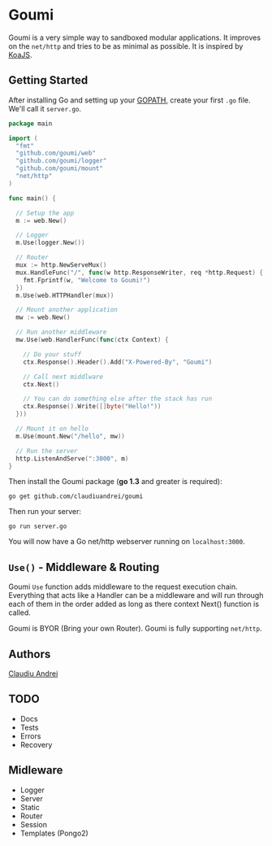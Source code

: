 # Goumi

Goumi is a very simple way to sandboxed modular applications. It improves on the `net/http` and tries to be as minimal as possible. It is inspired by [KoaJS](http://koajs.com/).

## Getting Started

After installing Go and setting up your [GOPATH](http://golang.org/doc/code.html#GOPATH), create your first `.go` file. We'll call it `server.go`.

~~~ go
package main

import (
  "fmt"
  "github.com/goumi/web"
  "github.com/goumi/logger"
  "github.com/goumi/mount"
  "net/http"
)

func main() {

  // Setup the app
  m := web.New()

  // Logger
  m.Use(logger.New())

  // Router
  mux := http.NewServeMux()
  mux.HandleFunc("/", func(w http.ResponseWriter, req *http.Request) {
    fmt.Fprintf(w, "Welcome to Goumi!")
  })
  m.Use(web.HTTPHandler(mux))

  // Mount another application
  mw := web.New()

  // Run another middleware
  mw.Use(web.HandlerFunc(func(ctx Context) {

    // Do your stuff
    ctx.Response().Header().Add("X-Powered-By", "Goumi")

    // Call next middlware
    ctx.Next()

    // You can do something else after the stack has run
    ctx.Response().Write([]byte("Hello!"))
  }))

  // Mount it on hello
  m.Use(mount.New("/hello", mw))

  // Run the server
  http.ListenAndServe(":3000", m)
}
~~~

Then install the Goumi package (**go 1.3** and greater is required):
~~~
go get github.com/claudiuandrei/goumi
~~~

Then run your server:
~~~
go run server.go
~~~

You will now have a Go net/http webserver running on `localhost:3000`.

## `Use()` - Middleware & Routing

Goumi `Use` function adds middleware to the request execution chain. Everything that acts like a Handler can be a middleware and will run through each of them in the order added as long as there context Next() function is called.

Goumi is BYOR (Bring your own Router). Goumi is fully supporting `net/http`.

## Authors

[Claudiu Andrei](http://claudiuandrei.com/)

## TODO

- Docs
- Tests
- Errors
- Recovery

## Midleware

- Logger
- Server
- Static
- Router
- Session
- Templates (Pongo2)
